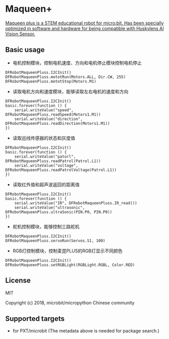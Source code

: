   
# Maqueen+

[Maqueen plus is a  STEM educational robot for micro:bit. Has been specially optimized in software and hardware  for being compatible with Huskylens AI Vision Sensor.](https://github.com/DFRobot/pxt-DFRobot_Maqueenplus)
## Basic usage

* 电机控制模块，控制电机速度、方向和电机停止模块控制电机停止

```blocks
DFRobotMaqueenPluss.I2CInit()
DFRobotMaqueenPluss.mototRun(Motors.ALL, Dir.CW, 255)
DFRobotMaqueenPluss.mototStop(Motors.M1)
```

* 读取电机方向和速度模块，能够读取左右电机的速度和方向

```blocks
DFRobotMaqueenPluss.I2CInit()
basic.forever(function () {
    serial.writeValue("speed", DFRobotMaqueenPluss.readSpeed(Motors1.M1))
    serial.writeValue("direction", DFRobotMaqueenPluss.readDirection(Motors1.M1))
})
```

* 读取巡线传感器的状态和灰度值 

```blocks
DFRobotMaqueenPluss.I2CInit()
basic.forever(function () {
    serial.writeValue("patorl", DFRobotMaqueenPluss.readPatrol(Patrol.L1))
    serial.writeValue("voltage", DFRobotMaqueenPluss.readPatrolVoltage(Patrol.L1))
})

```

* 读取红外值和超声波返回的距离值

```blocks
DFRobotMaqueenPluss.I2CInit()
basic.forever(function () {
    serial.writeValue("IR", DFRobotMaqueenPluss.IR_read())
    serial.writeValue("ultrasonic", DFRobotMaqueenPluss.ultraSonic(PIN.P0, PIN.P0))
})

```

* 舵机控制模块，能够控制三路舵机

```blocks
DFRobotMaqueenPluss.I2CInit()
DFRobotMaqueenPluss.servoRun(Servos.S1, 100)

```

* RGB灯控制模块，控制麦昆PLUS的RGB灯显示不同颜色

```blocks
DFRobotMaqueenPluss.I2CInit()
DFRobotMaqueenPluss.setRGBLight(RGBLight.RGBL, Color.RED)

```


## License

MIT

Copyright (c) 2018, microbit/micropython Chinese community  


## Supported targets

* for PXT/microbit
(The metadata above is needed for package search.)
